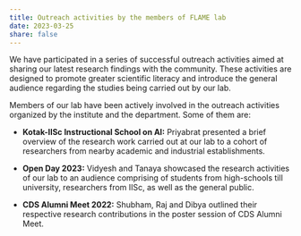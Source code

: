```yaml
---
title: Outreach activities by the members of FLAME lab
date: 2023-03-25
share: false
---
```

We have participated in a series of successful outreach activities aimed at sharing our latest research findings with the community. These activities are designed to promote greater scientific literacy and introduce the general audience regarding the studies being carried out by our lab.


<!--more-->

Members of our lab have been actively involved in the outreach activities organized by the institute and the department. Some of them are:

- **Kotak-IISc Instructional School on AI:** Priyabrat presented a brief overview of the research work carried out at our lab to a cohort of researchers from nearby academic and industrial establishments.

- **Open Day 2023:** Vidyesh and Tanaya showcased the research activities of our lab to an audience comprising of students from high-schools till university, researchers from IISc, as well as the general public.

- **CDS Alumni Meet 2022:** Shubham, Raj and Dibya outlined their respective research contributions in the poster session of CDS Alumni Meet.